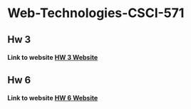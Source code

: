 # Web-Technologies-CSCI-571

## Hw 3
#### **Link to website** [HW 3 Website](https://priya007007.github.io/Web-Technologies-CSCI-571/)

## Hw 6
#### **Link to website** [HW 6 Website](https://hw6rengapriyafinalhwp.azurewebsites.net/)
